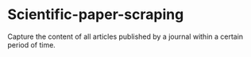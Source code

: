 # Scientific-paper-scraping
Capture the content of all articles published by a journal within a certain period of time.
